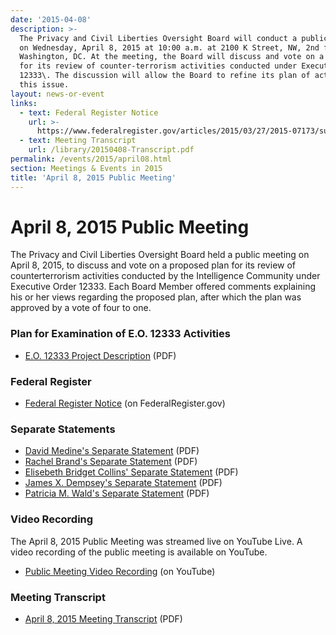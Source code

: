 ```yaml
---
date: '2015-04-08'
description: >-
  The Privacy and Civil Liberties Oversight Board will conduct a public meeting
  on Wednesday, April 8, 2015 at 10:00 a.m. at 2100 K Street, NW, 2nd floor,
  Washington, DC. At the meeting, the Board will discuss and vote on a work plan
  for its review of counter-terrorism activities conducted under Executive Order
  12333\. The discussion will allow the Board to refine its plan of action on
  this issue.
layout: news-or-event
links:
  - text: Federal Register Notice
    url: >-
      https://www.federalregister.gov/articles/2015/03/27/2015-07173/sunshine-act-meeting
  - text: Meeting Transcript
    url: /library/20150408-Transcript.pdf
permalink: /events/2015/april08.html
section: Meetings & Events in 2015
title: 'April 8, 2015 Public Meeting'
---
```

# April 8, 2015 Public Meeting

The Privacy and Civil Liberties Oversight Board held a public meeting on April 8, 2015, to discuss and vote on a proposed plan for its review of counterterrorism activities conducted by the Intelligence Community under Executive Order 12333\. Each Board Member offered comments explaining his or her views regarding the proposed plan, after which the plan was approved by a vote of four to one.

<a id="federalregister"></a>

### Plan for Examination of E.O. 12333 Activities

*   [E.O. 12333 Project Description]({{site.baseurl}}/library/20150408-EO12333_Project_Description.pdf) (PDF)

<a id="federalregister"></a>

### Federal Register

*   [Federal Register Notice](https://www.federalregister.gov/articles/2015/03/27/2015-07173/sunshine-act-meeting) (on FederalRegister.gov)

<a id="separate statements"></a>

### Separate Statements

*   [David Medine's Separate Statement]({{site.baseurl}}/library/20150408-Statement-Medine.pdf) (PDF)
*   [Rachel Brand's Separate Statement]({{site.baseurl}}/library/20150408-Statement-Brand.pdf) (PDF)
*   [Elisebeth Bridget Collins' Separate Statement]({{site.baseurl}}/library/20150408-Statement-Collins.pdf) (PDF)
*   [James X. Dempsey's Separate Statement]({{site.baseurl}}/library/20150408-Statement-Dempsey.pdf) (PDF)
*   [Patricia M. Wald's Separate Statement]({{site.baseurl}}/library/20150408-Statement-Wald.pdf) (PDF)

<a id="videorecording"></a>

### Video Recording

The April 8, 2015 Public Meeting was streamed live on YouTube Live. A video recording of the public meeting is available on YouTube.

*   [Public Meeting Video Recording](https://www.youtube.com/watch?v=106UT8zXyIg) (on YouTube)

<a id="transcript"></a>

### Meeting Transcript

*   [April 8, 2015 Meeting Transcript]({{site.baseurl}}/library/20150408-Transcript.pdf) (PDF)
